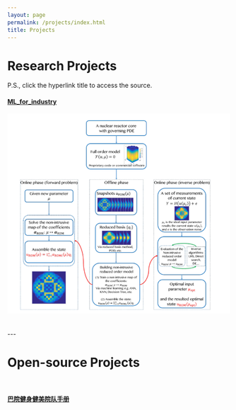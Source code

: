 ```yaml
---
layout: page
permalink: /projects/index.html
title: Projects
---
```


# Research Projects

P.S., click the hyperlink title to access the source.
<br>

#### [ML_for_industry](https://github.com/ApolloHong/ML_for_INDUSTRY)

<center>
<img src="/images/ML_for_nuclear_reactor.png">
</center>
<br>



<br>
---

# Open-source Projects

<br>

#### [巴院健身健美院队手册](https://apollohong.github.io/file/健身健美院队计划书.pdf)


